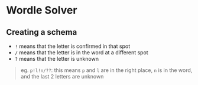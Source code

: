 # Wordle Solver

## Creating a schema

- `!` means that the letter is confirmed in that spot
- `/` means that the letter is in the word at a different spot
- `?` means that the letter is unknown

> eg. `p!l!n/??`: this means `p` and `l` are in the right place, `n` is in the word, and the last 2 letters are unknown
